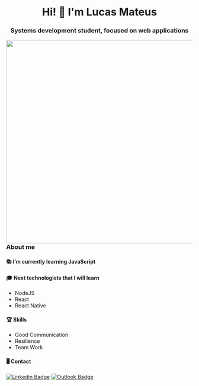 <h1 align="center">Hi! 👋 I'm Lucas Mateus</h1>
<h3 align="center">Systems development student, focused on web applications</h3>
<img src="https://cdn.dribbble.com/users/1355613/screenshots/10374655/media/5691629ca1e7389c34a9c0dae158b976.gif" alt="" width = 550vw align=right>
<h3 align="left">About me</h3>
  
  
<h4> 📚 I’m currently learning JavaScript</h4>
<h4> 🎓 Next technologists that I will learn </h4>
  <ul>
  <li>NodeJS</li>
  <li>React</li> 
  <li>React Native</li> 
  </ul>

<h4>🏆 Skills</h4> 
  <ul>
  <li> Good Communication </li>
  <li>Resilience</li> 
  <li>Team Work</li>
  </ul>
<h4> 🖥 Contact</h4>


[![Linkedin Badge](https://img.shields.io/badge/-Linkedin-6633cc?style=flat-square&logo=Linkedin&logoColor=white&link=https://https://www.linkedin.com/in/lucas-mateus-770219198/)](https://www.linkedin.com/in/lucas-mateus-770219198/) [![Outlook Badge](https://img.shields.io/badge/-Email-6633cc?style=flat-square&logo=microsoft%20outlook&logoColor=white&link=mailto:lucas-mateus.dc@hotmail.com)](mailto:lucas-mateus.dc@hotmail.com)
